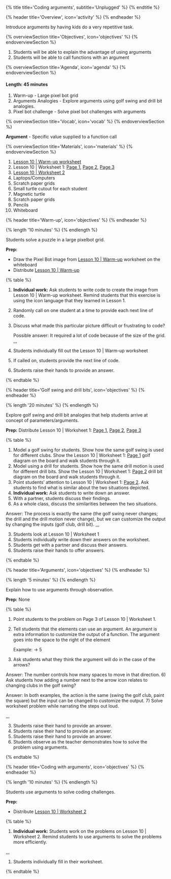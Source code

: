 {% title title='Coding arguments', subtitle='Unplugged' %}
{% endtitle %}

{% header title='Overview', icon='activity' %}
{% endheader %}

Introduce arguments by having kids do a very repetitive task.

{% overviewSection title='Objectives', icon='objectives' %}
{% endoverviewSection %}

1. Students will be able to explain the advantage of using arguments
2. Students will be able to call functions with an argument

{% overviewSection title='Agenda', icon='agenda' %}
{% endoverviewSection %}

#### Length: 45 minutes

1. Warm-up - Large pixel bot grid
2. Arguments Analogies - Explore arguments using golf swing and drill bit analogies.
3. Pixel bot challenge - Solve pixel bot challenges with arguments

{% overviewSection title='Vocab', icon='vocab' %}
{% endoverviewSection %}

**Argument** - Specific value supplied to a function call

{% overviewSection title='Materials', icon='materials' %}
{% endoverviewSection %}

1. [Lesson 10 | Warm-up worksheet][warm-up]
1. Lesson 10 | Worksheet 1: [Page 1][worksheet1-1], [Page 2][worksheet1-2], [Page 3][worksheet1-3]
1. [Lesson 10 | Worksheet 2][worksheet2]
1. Laptops/Computers
1. Scratch paper grids
1. Small turtle cutout for each student
1. Magnetic turtle
1. Scratch paper grids
1. Pencils
1. Whiteboard

{% header title='Warm-up', icon='objectives' %}
{% endheader %}

{% length '10 minutes' %}
{% endlength %}

Students solve a puzzle in a large pixelbot grid.

**Prep:**

- Draw the Pixel Bot image from [Lesson 10 | Warm-up][warm-up] worksheet on the whiteboard
- Distribute [Lesson 10 | Warm-up][warm-up]

{% table %}

1) **Individual work:** Ask students to write code to create the image from Lesson 10 | Warm-up worksheet.  Remind students that this exercise is using the icon language that they learned in Lesson 1.
2) Randomly call on one student at a time to provide each next line of code.
3) Discuss what made this particular picture difficult or frustrating to code?

	Possible answer: It required a lot of code because of the size of the grid.
,,,

1) Students individually fill out the Lesson 10 | Warm-up worksheet
2) If called on, students provide the next line of code.
3) Students raise their hands to provide an answer.

{% endtable %}

{% header title='Golf swing and drill bits', icon='objectives' %}
{% endheader %}

{% length '20 minutes' %}
{% endlength %}

Explore golf swing and drill bit analogies that help students arrive at concept of parameters/arguments.

**Prep:** Distribute Lesson 10 | Worksheet 1: [Page 1][worksheet1-1], [Page 2][worksheet1-2], [Page 3][worksheet1-3]

{% table %}

1) Model a golf swing for students. Show how the same golf swing is used for different clubs. Show the Lesson 10 | Worksheet 1: [Page 1][worksheet1-1] golf diagram on the board and walk students through it.
2) Model using a drill for students. Show how the same drill motion is used for different drill bits. Show the Lesson 10 | Worksheet 1: [Page 2][worksheet1-1] drill bit diagram on the board and walk students through it.
3) Point students’ attention to Lesson 10 | Worksheet 1: [Page 2][worksheet1-2]. Ask students to find what is similar about the two situations depicted.
4) **Individual work:** Ask students to write down an answer.
5) With a partner, students discuss their findings.
6) As a whole class, discuss the similarities between the two situations.

Answer: The process is exactly the same (the golf swing never changes; the drill and the drill motion never change), but we can customize the output by changing the inputs (golf club, drill bit).
,,,

3) Students look at Lesson 10 | Worksheet 1
4) Students individually write down their answers on the worksheet.
5) Students get with a partner and discuss their answers.
6) Students raise their hands to offer answers.

{% endtable %}

{% header title='Arguments', icon='objectives' %}
{% endheader %}

{% length '5 minutes' %}
{% endlength %}

Explain how to use arguments through observation.

**Prep:** None

{% table %}

1) Point students to the problem on Page 3 of Lesson 10 | Worksheet 1.
2) Tell students that the elements can use an argument. An argument is extra information to customize the output of a function. The argument goes into the space to the right of the element

	Example: → 5
3) Ask students what they think the argument will do in the case of the arrows?

  Answer: The number controls how many spaces to move in that direction.
6) Ask students how adding a number next to the arrow icon relates to changing clubs in the golf swing?

  Answer: In both examples, the action is the same (swing the golf club, paint the square) but the input can be changed to customize the output.
7) Solve worksheet problem while narrating the steps out loud.

,,,

3) Students raise their hand to provide an answer.
5) Students raise their hand to provide an answer.
6) Students raise their hand to provide an answer.
7) Students observe as the teacher demonstrates how to solve the problem using arguments.

{% endtable %}

{% header title='Coding with arguments', icon='objectives' %}
{% endheader %}

{% length '10 minutes' %}
{% endlength %}

Students use arguments to solve coding challenges.

**Prep:**

- Distribute [Lesson 10 | Worksheet 2][worksheet2]

{% table %}

1) **Individual work:** Students work on the problems on Lesson 10 | Worksheet 2. Remind students to use arguments to solve the problems more efficiently.

,,,

1) Students individually fill in their worksheet.

{% endtable %}

[warm-up]: ../worksheets/lesson10-warmup.pdf
[worksheet1-1]: ../worksheets/lesson10-worksheet1-1.pdf
[worksheet1-2]: ../worksheets/lesson10-worksheet1-2.pdf
[worksheet1-3]: ../worksheets/lesson10-worksheet1-3.pdf
[worksheet2]: ../worksheets/lesson10-worksheet2.pdf
